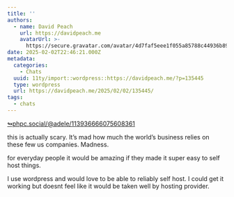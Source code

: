 ```yaml
---
title: ''
authors:
  - name: David Peach
    url: https://davidpeach.me
    avatarUrl: >-
      https://secure.gravatar.com/avatar/4d7faf5eee1f055a85788c44936b8995eaab6dfb004e7854ec747ccb272e91ee?s=96&d=mm&r=g
date: 2025-02-02T22:46:21.000Z
metadata:
  categories:
    - Chats
  uuid: 11ty/import::wordpress::https://davidpeach.me/?p=135445
  type: wordpress
  url: https://davidpeach.me/2025/02/02/135445/
tags:
  - chats
---
```

[↬phpc.social/@adele/113936666075608361](https://phpc.social/@adele/113936666075608361 "This post is a response to the referenced content.")

this is actually scary. It’s mad how much the world’s business relies on these few us companies. Madness.

for everyday people it would be amazing if they made it super easy to self host things.

I use wordpress and would love to be able to reliably self host. I could get it working but doesnt feel like it would be taken well by hosting provider.